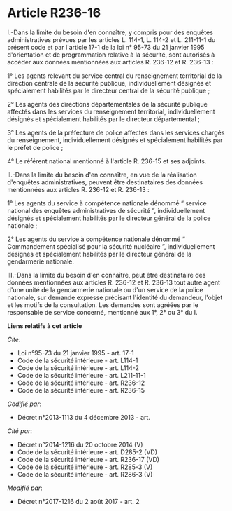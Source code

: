 # Article R236-16

I.-Dans la limite du besoin d'en connaître, y compris pour des enquêtes administratives prévues par les articles L. 114-1, L.
114-2 et L. 211-11-1 du présent code et par l'article 17-1 de la loi n° 95-73 du 21 janvier 1995 d'orientation et de
programmation relative à la sécurité, sont autorisés à accéder aux données mentionnées aux articles R. 236-12 et R. 236-13 : 

1° Les agents relevant du service central du renseignement territorial de la direction centrale de la sécurité publique,
individuellement désignés et spécialement habilités par le directeur central de la sécurité publique ; 

2° Les agents des directions départementales de la sécurité publique affectés dans les services du renseignement territorial,
individuellement désignés et spécialement habilités par le directeur départemental ; 

3° Les agents de la préfecture de police affectés dans les services chargés du renseignement, individuellement désignés et
spécialement habilités par le préfet de police ; 

4° Le référent national mentionné à l'article R. 236-15 et ses adjoints. 

II.-Dans la limite du besoin d'en connaître, en vue de la réalisation d'enquêtes administratives, peuvent être destinataires
des données mentionnées aux articles R. 236-12 et R. 236-13 : 

1° Les agents du service à compétence nationale dénommé “ service national des enquêtes administratives de sécurité ”,
individuellement désignés et spécialement habilités par le directeur général de la police nationale ; 

2° Les agents du service à compétence nationale dénommé “ Commandement spécialisé pour la sécurité nucléaire ”,
individuellement désignés et spécialement habilités par le directeur général de la gendarmerie nationale. 

III.-Dans la limite du besoin d'en connaître, peut être destinataire des données mentionnées aux articles R. 236-12 et R.
236-13 tout autre agent d'une unité de la gendarmerie nationale ou d'un service de la police nationale, sur demande expresse
précisant l'identité du demandeur, l'objet et les motifs de la consultation. Les demandes sont agréées par le responsable de
service concerné, mentionné aux 1°, 2° ou 3° du I.

**Liens relatifs à cet article**

_Cite_:

  - Loi n°95-73 du 21 janvier 1995 - art. 17-1
  - Code de la sécurité intérieure - art. L114-1
  - Code de la sécurité intérieure - art. L114-2
  - Code de la sécurité intérieure - art. L211-11-1
  - Code de la sécurité intérieure - art. R236-12
  - Code de la sécurité intérieure - art. R236-15

_Codifié par_:

  - Décret n°2013-1113 du 4 décembre 2013 - art.

_Cité par_:

  - Décret n°2014-1216 du 20 octobre 2014 (V)
  - Code de la sécurité intérieure - art. D285-2 (VD)
  - Code de la sécurité intérieure - art. R236-17 (VD)
  - Code de la sécurité intérieure - art. R285-3 (V)
  - Code de la sécurité intérieure - art. R286-3 (V)

_Modifié par_:

  - Décret n°2017-1216 du 2 août 2017 - art. 2

